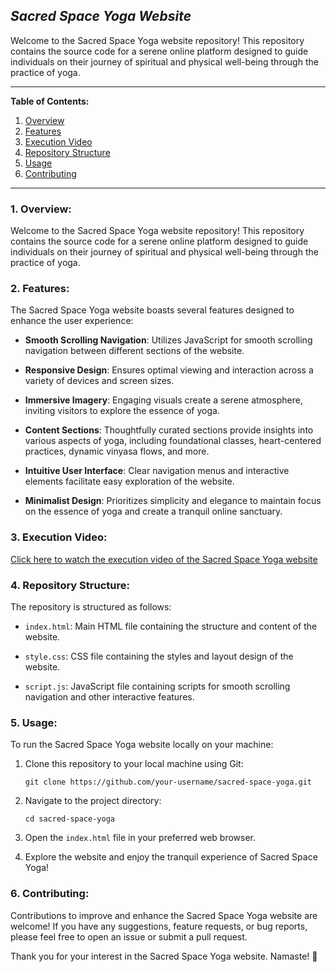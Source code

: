 ## *Sacred Space Yoga Website*

Welcome to the Sacred Space Yoga website repository! This repository contains the source code for a serene online platform designed to guide individuals on their journey of spiritual and physical well-being through the practice of yoga.

---

**Table of Contents:**

1. [Overview](#overview)
2. [Features](#features)
3. [Execution Video](#execution-video)
4. [Repository Structure](#repository-structure)
5. [Usage](#usage)
6. [Contributing](#contributing)

---

### 1. Overview:

Welcome to the Sacred Space Yoga website repository! This repository contains the source code for a serene online platform designed to guide individuals on their journey of spiritual and physical well-being through the practice of yoga.

### 2. Features:

The Sacred Space Yoga website boasts several features designed to enhance the user experience:

- **Smooth Scrolling Navigation**: Utilizes JavaScript for smooth scrolling navigation between different sections of the website.
  
- **Responsive Design**: Ensures optimal viewing and interaction across a variety of devices and screen sizes.

- **Immersive Imagery**: Engaging visuals create a serene atmosphere, inviting visitors to explore the essence of yoga.

- **Content Sections**: Thoughtfully curated sections provide insights into various aspects of yoga, including foundational classes, heart-centered practices, dynamic vinyasa flows, and more.

- **Intuitive User Interface**: Clear navigation menus and interactive elements facilitate easy exploration of the website.

- **Minimalist Design**: Prioritizes simplicity and elegance to maintain focus on the essence of yoga and create a tranquil online sanctuary.

### 3. Execution Video:

[Click here to watch the execution video of the Sacred Space Yoga website](insert_youtube_link_here)

### 4. Repository Structure:

The repository is structured as follows:

- `index.html`: Main HTML file containing the structure and content of the website.
  
- `style.css`: CSS file containing the styles and layout design of the website.
  
- `script.js`: JavaScript file containing scripts for smooth scrolling navigation and other interactive features.

### 5. Usage:

To run the Sacred Space Yoga website locally on your machine:

1. Clone this repository to your local machine using Git:

   ```
   git clone https://github.com/your-username/sacred-space-yoga.git
   ```

2. Navigate to the project directory:

   ```
   cd sacred-space-yoga
   ```

3. Open the `index.html` file in your preferred web browser.

4. Explore the website and enjoy the tranquil experience of Sacred Space Yoga!

### 6. Contributing:

Contributions to improve and enhance the Sacred Space Yoga website are welcome! If you have any suggestions, feature requests, or bug reports, please feel free to open an issue or submit a pull request.

Thank you for your interest in the Sacred Space Yoga website. Namaste! 🙏


